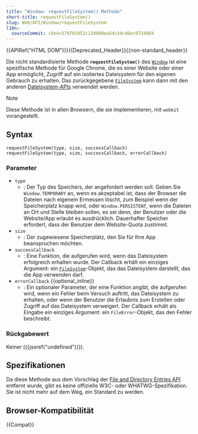 ```yaml
---
title: "Window: requestFileSystem() Methode"
short-title: requestFileSystem()
slug: Web/API/Window/requestFileSystem
l10n:
  sourceCommit: cbe4c570701052c120808ea54c24c46ec9734084
---
```


{{APIRef("HTML DOM")}}{{Deprecated_Header}}{{non-standard_header}}

Die nicht standardisierte Methode **`requestFileSystem()`** des [`Window`](/de/docs/Web/API/Window) ist eine spezifische Methode für Google Chrome, die es einer Website oder einer App ermöglicht, Zugriff auf ein isoliertes Dateisystem für den eigenen Gebrauch zu erhalten. Das zurückgegebene [`FileSystem`](/de/docs/Web/API/FileSystem) kann dann mit den anderen [Dateisystem-APIs](/de/docs/Web/API/File_and_Directory_Entries_API) verwendet werden.

> [!NOTE]
> Diese Methode ist in allen Browsern, die sie implementieren, mit `webkit` vorangestellt.

## Syntax

```js-nolint
requestFileSystem(type, size, successCallback)
requestFileSystem(type, size, successCallback, errorCallback)
```

### Parameter

- `type`
  - : Der Typ des Speichers, der angefordert werden soll. Geben Sie `Window.TEMPORARY` an, wenn es akzeptabel ist, dass der Browser die Dateien nach eigenem Ermessen löscht, zum Beispiel wenn der Speicherplatz knapp wird, oder `Window.PERSISTENT`, wenn die Dateien an Ort und Stelle bleiben sollen, es sei denn, der Benutzer oder die Website/App erlaubt es ausdrücklich. Dauerhafter Speicher erfordert, dass der Benutzer dem Website-Quota zustimmt.
- `size`
  - : Der zugewiesene Speicherplatz, den Sie für Ihre App beanspruchen möchten.
- `successCallback`
  - : Eine Funktion, die aufgerufen wird, wenn das Dateisystem erfolgreich erhalten wurde. Der Callback erhält ein einziges Argument: ein [`FileSystem`](/de/docs/Web/API/FileSystem)-Objekt, das das Dateisystem darstellt, das die App verwenden darf.
- `errorCallback` {{optional_inline}}
  - : Ein optionaler Parameter, der eine Funktion angibt, die aufgerufen wird, wenn ein Fehler beim Versuch auftritt, das Dateisystem zu erhalten, oder wenn der Benutzer die Erlaubnis zum Erstellen oder Zugriff auf das Dateisystem verweigert. Der Callback erhält als Eingabe ein einziges Argument: ein `FileError`-Objekt, das den Fehler beschreibt.

### Rückgabewert

Keiner ({{jsxref("undefined")}}).

## Spezifikationen

Da diese Methode aus dem Vorschlag der [File and Directory Entries API](https://wicg.github.io/entries-api/) entfernt wurde, gibt es keine offizielle W3C- oder WHATWG-Spezifikation. Sie ist nicht mehr auf dem Weg, ein Standard zu werden.

## Browser-Kompatibilität

{{Compat}}
